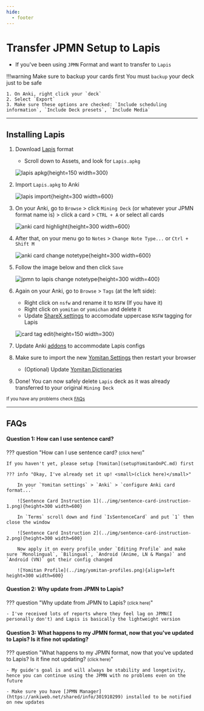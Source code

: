 ```yaml
---
hide:
  - footer
---
```

# Transfer JPMN Setup to Lapis

- If you've been using `JPMN` Format and want to transfer to `Lapis`

!!!warning Make sure to backup your cards first
    You must `backup` your deck just to be safe

    1. On Anki, right click your `deck`
    2. Select `Export`
    3. Make sure these options are checked: `Include scheduling information`, `Include Deck presets`, `Include Media`

---

## Installing Lapis

1. Download [Lapis](https://github.com/donkuri/lapis/releases/latest) format
    - Scroll down to Assets, and look for `Lapis.apkg`
    
    ![lapis apkg](../img/lapis-apkg.png){height=150 width=300}

2. Import `Lapis.apkg` to Anki

    ![lapis import](../img/lapis-import.png){height=300 width=600}

3. On your Anki, go to `Browse` > click `Mining Deck` (or whatever your JPMN format name is) > click a card > `CTRL + A` or select all cards

    ![anki card highlight](../img/anki-card-highlight.png){height=300 width=600}

4. After that, on your menu go to `Notes` > `Change Note Type...` or `Ctrl + Shift M`

    ![anki card change notetype](../img/anki-card-change-notetype.png){height=300 width=600}

5. Follow the image below and then click `Save`

    ![jpmn to lapis change notetype](../img/jpmn-to-lapis-change-notetype.png){height=300 width=400}

6. Again on your Anki, go to `Browse` > `Tags` (at the left side):
    - Right click on `nsfw` and rename it to `NSFW` (If you have it)
    - Right click on `yomitan` or `yomichan` and delete it
    - Update [ShareX settings](https://drive.google.com/drive/folders/1vxkbfe7tr27NxWP5baFaLLmqnExt-3Ba?usp=sharing) to accomodate uppercase `NSFW` tagging for Lapis
    
    ![card tag edit](../img/card-tag-edit.png){height=150 width=300}

7. Update Anki [addons](https://drive.google.com/drive/folders/1dfmYAp0eg_bhhAkohUISYaS6B6QOBtww?usp=sharing) to accommodate Lapis configs

8. Make sure to import the new [Yomitan Settings](https://drive.google.com/drive/folders/1DHJ18Lk2_tVYWJ1Adhe8XByuyFBGuTr_?usp=sharing) then restart your browser
    - (Optional) Update [Yomitan Dictionaries](https://drive.google.com/drive/folders/1DHJ18Lk2_tVYWJ1Adhe8XByuyFBGuTr_?usp=sharing)

9. Done! You can now safely delete `Lapis` deck as it was already transferred to your original `Mining Deck`

<small>If you have any problems check [FAQs](transferJPMNToLapis.md/#faqs)</small>

---

## FAQs

#### Question 1: How can I use sentence card?

??? question "How can I use sentence card? <small>(click here)</small>"

    If you haven't yet, please setup [Yomitan](setupYomitanOnPC.md) first

    ??? info "Okay, I've already set it up! <small>(click here)</small>"

        In your `Yomitan settings` > `Anki` > `configure Anki card format...`

        ![Sentence Card Instruction 1](../img/sentence-card-instruction-1.png){height=300 width=600}
        
        In `Terms` scroll down and find `IsSentenceCard` and put `1` then close the window

        ![Sentence Card Instruction 2](../img/sentence-card-instruction-2.png){height=300 width=600}

        Now apply it on every profile under `Editing Profile` and make sure `Monolingual`, `Bilingual`, `Android (Anime, LN & Manga)` and `Android (VN)` got their config changed

        ![Yomitan Profile](../img/yomitan-profiles.png){align=left height=300 width=600}

#### Question 2: Why update from JPMN to Lapis?

??? question "Why update from JPMN to Lapis? <small>(click here)</small>"

    - I've received lots of reports where they feel lag on JPMN(I personally don't) and Lapis is basically the lightweight version

#### Question 3: What happens to my JPMN format, now that you've updated to Lapis? Is it fine not updating?

??? question "What happens to my JPMN format, now that you've updated to Lapis? Is it fine not updating? <small>(click here)</small>"

    - My guide's goal is and will always be stability and longetivity, hence you can continue using the JPMN with no problems even on the future

    - Make sure you have [JPMN Manager](https://ankiweb.net/shared/info/301910299) installed to be notified on new updates